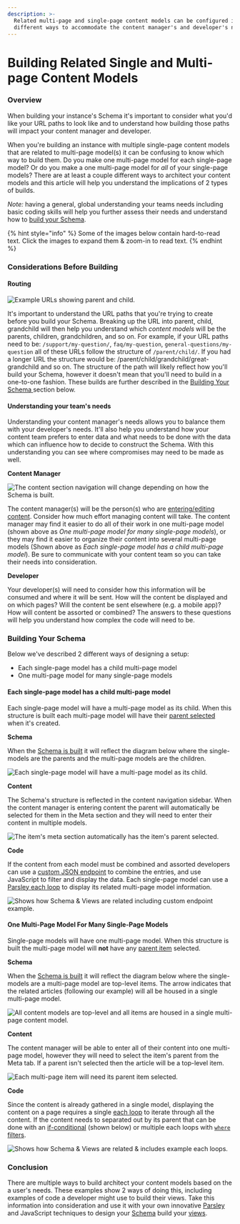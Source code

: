 ```yaml
---
description: >-
  Related multi-page and single-page content models can be configured in
  different ways to accommodate the content manager's and developer's needs.
---
```


# Building Related Single and Multi-page Content Models

### Overview

When building your instance's Schema it's important to consider what you'd like your URL paths to look like and to understand how building those paths will impact your content manager and developer.

When you're building an instance with multiple single-page content models that are related to multi-page model(s) it can be confusing to know which way to build them. Do you make one multi-page model for each single-page model? Or do you make a one multi-page model for _all_ of your single-page models? There are at least a couple different ways to architect your content models and this article will help you understand the implications of 2 types of builds.

_Note:_ having a general, global understanding your teams needs including basic coding skills will help you further assess their needs and understand how to [build your Schema](https://zesty.org/guides/building-related-single-and-multi-page-content-models#building-your-schema).

{% hint style="info" %}
Some of the images below contain hard-to-read text. Click the images to expand them & zoom-in to read text.
{% endhint %}

### Considerations Before Building

#### Routing

![Example URLs showing parent and child.](../../../.gitbook/assets/01-domain-routing.png)

It's important to understand the URL paths that you're trying to create before you build your Schema. Breaking up the URL into parent, child, grandchild will then help you understand which _content models_ will be the parents, children, grandchildren, and so on. For example, if your URL paths need to be: `/support/my-question/`, `faq/my-question`, `general-questions/my-question` all of these URLs follow the structure of `/parent/child/`. If you had a longer URL the structure would be: /parent/child/grandchild/great-grandchild and so on. The structure of the path will likely reflect how you'll build your Schema, however it doesn't mean that you'll need to build in a one-to-one fashion. These builds are further described in the [Building Your Schema ](https://zesty.org/guides/building-related-single-and-multi-page-content-models#building-your-schema)section below.

#### Understanding your team's needs

Understanding your content manager's needs allows you to balance them with  your developer's needs. It'll also help you understand how your content team prefers to enter data and what needs to be done with the data which can influence how to decide to construct the Schema. With this understanding you can see where compromises may need to be made as well.

**Content Manager**&#x20;

![The content section navigation will change depending on how the Schema is built.](../../../.gitbook/assets/02-content-manager.png)

The content manager(s) will be the person(s) who are [entering/editing content](https://zesty.org/guides/content-entry-drafts-and-publishing). Consider how much effort managing content will take. The content manager may find it easier to do all of their work in one multi-page model (shown above as _One multi-page model for many single-page models_), or they may find it easier to organize their content into several multi-page models (Shown above as _Each single-page model has a child multi-page model_). Be sure to communicate with your content team so you can take their needs into consideration.

**Developer**

Your developer(s) will need to consider how this information will be consumed and where it will be sent. How will the content be displayed and on which pages? Will the content be sent elsewhere (e.g. a mobile app)? How will content be assorted or combined? The answers to these questions will help you understand how complex the code will need to be.

### Building Your Schema

Below we've described 2 different ways of designing a setup:

* Each single-page model has a child multi-page model
* One multi-page model for many single-page models

#### Each single-page model has a child multi-page model

Each single-page model will have a multi-page model as its child. When this structure is built each multi-page model will have their [parent selected](https://zesty.org/guides/building-the-schema-and-selecting-fields#step-3-model-parent) when it's created.

**Schema**&#x20;

When the [Schema is built](https://zesty.org/guides/building-the-schema-and-selecting-fields) it will reflect the diagram below where the single-models are the parents and the multi-page models are the children.

![Each single-page model will have a multi-page model as its child.](../../../.gitbook/assets/3a1-multi-page-per-single-page.png)

**Content**&#x20;

The Schema's structure is reflected in the content navigation sidebar. When the content manager is entering content the parent will automatically be selected for them in the Meta section and they will need to enter their content in multiple models.&#x20;

![The item's meta section automatically has the item's parent selected.](../../../.gitbook/assets/3a2-content-manager-each-single-page-has-multi-child.png)

**Code**

If the content from each model must be combined and assorted developers can use a [custom JSON endpoint](https://zesty.org/services/manager-ui/editor/custom-file-types-endpoints#creating-a-custom-file-type-from-the-web-ide) to combine the entries, and use JavaScript to filter and display the data. Each single-page model can use a [Parsley each loop](https://zesty.org/services/web-engine/introduction-to-parsley/each-loop-deep-dive) to display its related multi-page model information.&#x20;

![Shows how Schema & Views are related including custom endpoint example.](../../../.gitbook/assets/3a3-multipage-route-with-code.png)

#### One Multi-Page Model For Many Single-Page Models

Single-page models will have one multi-page model. When this structure is built the multi-page model will **not** have any [parent item](https://zesty.org/guides/building-the-schema-and-selecting-fields#step-3-model-parent) selected.

**Schema**

When the [Schema is built](https://zesty.org/guides/building-the-schema-and-selecting-fields) it will reflect the diagram below where the single-models are a multi-page model are top-level items. The arrow indicates that the related articles (following our example) will all be housed in a single multi-page model.

![All content models are top-level and all items are housed in a single multi-page content model.](../../../.gitbook/assets/3b1-one-multipage-for-many-single-pages.png)

**Content**

The content manager will be able to enter all of their content into one multi-page model, however they will need to select the item's parent from the Meta tab. If a parent isn't selected then the article will be a top-level item.

![Each multi-page item will need its parent item selected.](../../../.gitbook/assets/3b2-content-manager-1-multi-page-model.png)

**Code**

Since the content is already gathered in a single model, displaying the content on a page requires a single [each loop](https://zesty.org/services/web-engine/introduction-to-parsley/each-loop-deep-dive) to iterate through all the content. If the content needs to separated out by its parent that can be done with an [if-conditional](https://zesty.org/services/web-engine/introduction-to-parsley/if-conditionals) (shown below) or multiple each loops with [`where` filters](https://zesty.org/services/web-engine/introduction-to-parsley/each-loop-deep-dive#using-where-to-your-results).

![Shows how Schema & Views are related & includes example each loops.](../../../.gitbook/assets/3b3-one-multipage-for-many-single-pages-w-code.png)

### Conclusion

There are multiple ways to build architect your content models based on the a user's needs. These examples show 2 ways of doing this, including examples of code a developer might use to build their views. Take this information into consideration and use it with your own innovative [Parsley](https://zesty.org/services/web-engine/introduction-to-parsley) and JavaScript techniques to design your [Schema](https://zesty.org/services/manager-ui/schema) build your [views](https://zesty.org/services/web-engine/view-templating).

